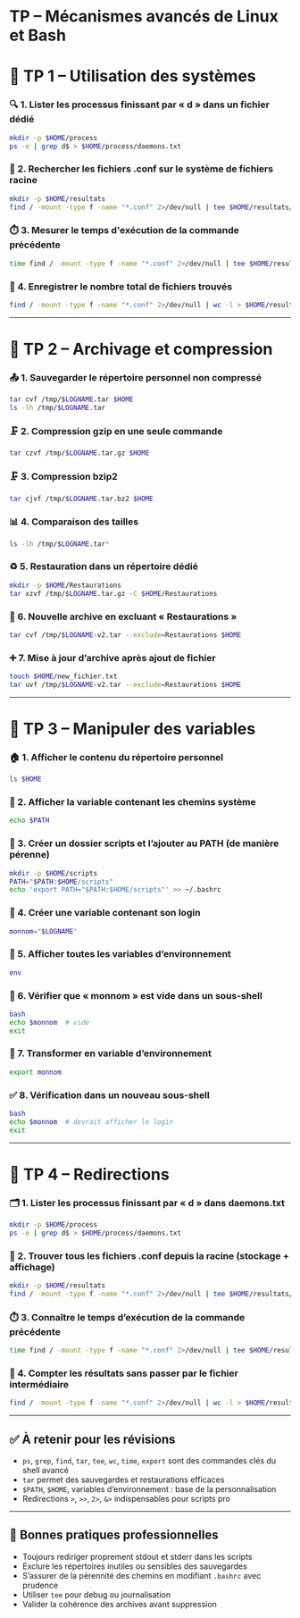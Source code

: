 # TP – Mécanismes avancés de Linux et Bash 
# 🧱 TP 1 – Utilisation des systèmes

### 🔍 1. Lister les processus finissant par « d » dans un fichier dédié

```bash
mkdir -p $HOME/process
ps -e | grep d$ > $HOME/process/daemons.txt
```

### 🧾 2. Rechercher les fichiers .conf sur le système de fichiers racine

```bash
mkdir -p $HOME/resultats
find / -mount -type f -name "*.conf" 2>/dev/null | tee $HOME/resultats/fichiers.conf
```

### ⏱️ 3. Mesurer le temps d'exécution de la commande précédente

```bash
time find / -mount -type f -name "*.conf" 2>/dev/null | tee $HOME/resultats/fichiers.conf
```

### 🔢 4. Enregistrer le nombre total de fichiers trouvés

```bash
find / -mount -type f -name "*.conf" 2>/dev/null | wc -l > $HOME/resultats/compteur.txt
```

---

# 🧱 TP 2 – Archivage et compression

### 📤 1. Sauvegarder le répertoire personnel non compressé

```bash
tar cvf /tmp/$LOGNAME.tar $HOME
ls -lh /tmp/$LOGNAME.tar
```

### 🗜️ 2. Compression gzip en une seule commande

```bash
tar czvf /tmp/$LOGNAME.tar.gz $HOME
```

### 🗜️ 3. Compression bzip2

```bash
tar cjvf /tmp/$LOGNAME.tar.bz2 $HOME
```

### 📊 4. Comparaison des tailles

```bash
ls -lh /tmp/$LOGNAME.tar*
```

### ♻️ 5. Restauration dans un répertoire dédié

```bash
mkdir -p $HOME/Restaurations
tar xzvf /tmp/$LOGNAME.tar.gz -C $HOME/Restaurations
```

### 🧾 6. Nouvelle archive en excluant « Restaurations »

```bash
tar cvf /tmp/$LOGNAME-v2.tar --exclude=Restaurations $HOME
```

### ➕ 7. Mise à jour d’archive après ajout de fichier

```bash
touch $HOME/new_fichier.txt
tar uvf /tmp/$LOGNAME-v2.tar --exclude=Restaurations $HOME
```

---

# 🧱 TP 3 – Manipuler des variables

### 🏠 1. Afficher le contenu du répertoire personnel

```bash
ls $HOME
```

### 🧭 2. Afficher la variable contenant les chemins système

```bash
echo $PATH
```

### 📁 3. Créer un dossier scripts et l’ajouter au PATH (de manière pérenne)

```bash
mkdir -p $HOME/scripts
PATH="$PATH:$HOME/scripts"
echo 'export PATH="$PATH:$HOME/scripts"' >> ~/.bashrc
```

### 🙋 4. Créer une variable contenant son login

```bash
monnom="$LOGNAME"
```

### 🧮 5. Afficher toutes les variables d’environnement

```bash
env
```

### 🔄 6. Vérifier que « monnom » est vide dans un sous-shell

```bash
bash
echo $monnom  # vide
exit
```

### 🔗 7. Transformer en variable d’environnement

```bash
export monnom
```

### ✅ 8. Vérification dans un nouveau sous-shell

```bash
bash
echo $monnom  # devrait afficher le login
exit
```

---

# 🧱 TP 4 – Redirections

### 🗂️ 1. Lister les processus finissant par « d » dans daemons.txt

```bash
mkdir -p $HOME/process
ps -e | grep d$ > $HOME/process/daemons.txt
```

### 🔎 2. Trouver tous les fichiers .conf depuis la racine (stockage + affichage)

```bash
mkdir -p $HOME/resultats
find / -mount -type f -name "*.conf" 2>/dev/null | tee $HOME/resultats/fichiers.conf
```

### ⏱️ 3. Connaître le temps d’exécution de la commande précédente

```bash
time find / -mount -type f -name "*.conf" 2>/dev/null | tee $HOME/resultats/fichiers.conf
```

### 🧮 4. Compter les résultats sans passer par le fichier intermédiaire

```bash
find / -mount -type f -name "*.conf" 2>/dev/null | wc -l > $HOME/resultats/compteur.txt
```

---

## ✅ À retenir pour les révisions

- `ps`, `grep`, `find`, `tar`, `tee`, `wc`, `time`, `export` sont des commandes clés du shell avancé
- `tar` permet des sauvegardes et restaurations efficaces
- `$PATH`, `$HOME`, variables d’environnement : base de la personnalisation
- Redirections `>`, `>>`, `2>`, `&>` indispensables pour scripts pro

---

## 📌 Bonnes pratiques professionnelles

- Toujours rediriger proprement stdout et stderr dans les scripts
- Exclure les répertoires inutiles ou sensibles des sauvegardes
- S’assurer de la pérennité des chemins en modifiant `.bashrc` avec prudence
- Utiliser `tee` pour debug ou journalisation
- Valider la cohérence des archives avant suppression
